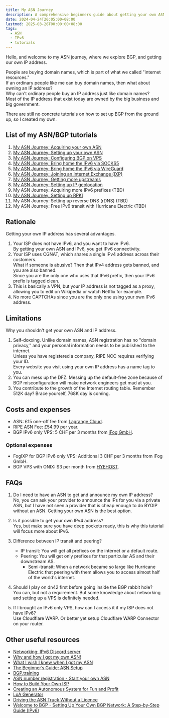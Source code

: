 ```yaml
---
title: My ASN Journey
description: A comprehensive beginners guide about getting your own ASN and own IP address
date: 2024-04-24T20:05:00+08:00
lastmod: 2025-03-26T00:00:00+08:00
tags:
  - ASN
  - IPv6
  - tutorials
---
```

Hello, and welcome to my ASN journey, where we explore BGP, and getting our own IP address.

People are buying domain names, which is part of what we called "internet resources."\
If an ordinary people like me can buy domain names, then what about owning an IP address?\
Why can't ordinary people buy an IP address just like domain names?\
Most of the IP address that exist today are owned by the big business and big government.

There are still no concrete tutorials on how to set up BGP from the ground up, so I created my own.

## List of my ASN/BGP tutorials

1. [My ASN Journey: Acquiring your own ASN](../my-asn-journey-acquiring-your-own-asn/)
2. [My ASN Journey: Setting up your own ASN](../my-asn-journey-setting-up-your-own-asn/)
3. [My ASN Journey: Configuring BGP on VPS](../my-asn-journey-configuring-bgp-on-vps/)
4. [My ASN Journey: Bring home the IPv6 via SOCKS5](../my-asn-journey-bring-home-the-ipv6-via-socks5/)
5. [My ASN Journey: Bring home the IPv6 via WireGuard](../my-asn-journey-bring-home-the-ipv6-via-wireguard/)
6. [My ASN Journey: Joining an Internet Exchange (IXP)](../my-asn-journey-joining-an-internet-exchange/)
7. [My ASN Journey: Getting more upstreams](../my-asn-journey-getting-more-upstreams/)
8. [My ASN Journey: Setting up IP geolocation](../my-asn-journey-setting-up-ip-geolocation/)
9. My ASN Journey: Acquiring more IPv6 prefixes (TBD)
10. [My ASN Journey: Setting up RPKI](../my-asn-journey-setting-up-rpki/)
11. My ASN Journey: Setting up reverse DNS (rDNS) (TBD)
12. My ASN Journey: Free IPv6 transit with Hurricane Electric (TBD)

## Rationale

Getting your own IP address has several advantages.

1. Your ISP does not have IPv6, and you want to have IPv6.\
By getting your own ASN and IPv6, you get IPv6 connectivity.
2. Your ISP uses CGNAT, which shares a single IPv4 address across their customers.\
What if someone is abusive? Then that IPv4 address gets banned, and you are also banned.\
Since you are the only one who uses that IPv6 prefix, then your IPv6 prefix is tagged clean.
3. This is basically a VPN, but your IP address is not tagged as a proxy, allowing you to edit on Wikipedia or watch Netflix for example.
4. No more CAPTCHAs since you are the only one using your own IPv6 address.

## Limitations

Why you shouldn't get your own ASN and IP address.

1. Self-doxxing. Unlike domain names, ASN registration has no "domain privacy," and your personal information needs to be published to the internet.\
Unless you have registered a company, RIPE NCC requires verifying your ID.\
Every website you visit using your own IP address has a name tag to you.
2. You can mess up the DFZ. Messing up the default-free zone because of BGP misconfiguration will make network engineers get mad at you.
3. You contribute to the growth of the Internet routing table. Remember 512K day? Brace yourself, 768K day is coming.

## Costs and expenses

* ASN: £15 one-off fee from [Lagrange Cloud](https://lagrange.cloud/products/lir).
* RIPE ASN Fee: £54.99 per year.
* BGP IPv6 only VPS: 5 CHF per 3 months from [iFog GmbH](https://my.ifog.ch/order/main/index/BGP-Basic).

### Optional expenses

* FogIXP for BGP IPv6 only VPS: Additional 3 CHF per 3 months from iFog GmbH.
* BGP VPS with ONIX: $3 per month from [HYEHOST](https://hyehost.store/store/toronto-vps-kvm).

## FAQs

1. Do I need to have an ASN to get and announce my own IP address?\
No, you can ask your provider to announce the IPs for you via a private ASN, but I have not seen a provider that is cheap enough to do BYOIP without an ASN. Getting your own ASN is the best option.

2. Is it possible to get your own IPv4 address?\
Yes, but make sure you have deep pockets ready, this is why this tutorial will focus more about IPv6.

3. Difference between IP transit and peering?
   * IP transit: You will get all prefixes on the internet or a default route.
   * Peering: You will get only prefixes for that particular AS and their downstream AS.
      * Semi-transit: When a network became so large like Hurricane Electric that peering with them allows you to access almost half of the world's internet.

4. Should I play on dn42 first before going inside the BGP rabbit hole?\
You can, but not a requirement. But some knowledge about networking and setting up a VPS is definitely needed.

5. If I brought an IPv6 only VPS, how can I access it if my ISP does not have IPv6?\
Use Cloudflare WARP. Or better yet setup Cloudflare WARP Connector on your router.

## Other useful resources

* [Networking: IPv6 Discord server](https://discord.gg/ipv6)
* [Why and how I got my own ASN!](https://chown.me/blog/getting-my-own-asn)
* [What I wish I knew when I got my ASN](https://quantum5.ca/2023/10/10/what-i-wish-i-knew-when-i-got-my-asn)
* [The Beginner’s Guide: ASN Setup](https://www.lir.services/blog/asn-setup/)
* [BGP.training](https://bgp.training)
* [ASN number registration - Start your own ASN](https://as204406.net/asn-number-registration/)
* [How to Build Your Own ISP](https://ezrizhu.com/blog/build-your-own-isp)
* [Creating an Autonomous System for Fun and Profit](https://blog.thelifeofkenneth.com/2017/11/creating-autonomous-system-for-fun-and.html)
* [LoA Generator](https://loa.tools)
* [Driving the ASN Truck Without a Licence](https://labs.ripe.net/author/eu/driving-the-asn-truck-without-a-licence/)
* [Welcome to BGP - Setting Up Your Own BGP Network: A Step-by-Step Guide (IPv6)](https://blog.silvio.cloud/20240202_WelcomeToBGP)